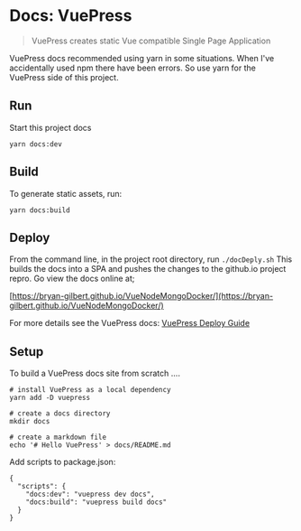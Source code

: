 # Docs: VuePress

> VuePress creates static Vue compatible Single Page Application

VuePress docs recommended using yarn in some situations. When I've accidentally 
used npm there have been errors. So use yarn for the VuePress side of this project.


## Run
Start this project docs

```
yarn docs:dev
```

## Build
To generate static assets, run:
```
yarn docs:build 
```

## Deploy

From the command line, in the project root directory, run ```./docDeply.sh```
This builds the docs into a SPA and pushes the changes to the github.io project repro. Go view the docs online at;

[https://bryan-gilbert.github.io/VueNodeMongoDocker/](https://bryan-gilbert.github.io/VueNodeMongoDocker/)

For more details see the VuePress docs: [VuePress Deploy Guide](https://vuepress.vuejs.org/guide/deploy.html#github-pages)


## Setup

To build a VuePress docs site from scratch ....
``` 
# install VuePress as a local dependency
yarn add -D vuepress 

# create a docs directory
mkdir docs

# create a markdown file
echo '# Hello VuePress' > docs/README.md 
```

Add scripts to package.json:

```
{
  "scripts": {
    "docs:dev": "vuepress dev docs",
    "docs:build": "vuepress build docs"
  }
}
```
